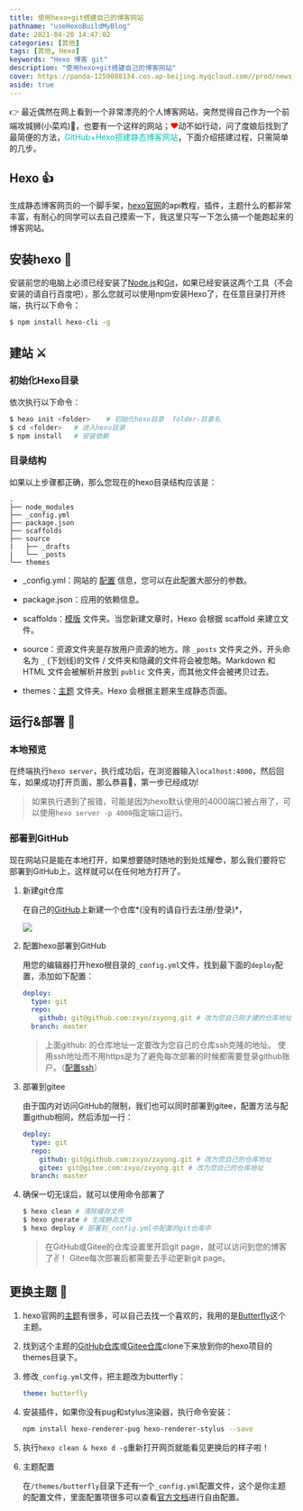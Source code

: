 ```yaml
---
title: 使用hexo+git搭建自己的博客网站
pathname: "useHexoBuildMyBlog"
date: 2021-04-20 14:47:02
categories: [其他]
tags: [其他, Hexo] 
keywords: "Hexo 博客 git"
description: "使用hexo+git搭建自己的博客网站"
cover: https://panda-1259088134.cos.ap-beijing.myqcloud.com//prod/news_portals/1618920284685.jpg
aside: true
---
```


👉 最近偶然在网上看到一个非常漂亮的个人博客网站，突然觉得自己作为一个前端攻城狮(小菜鸡)🙈，也要有一个这样的网站；<font color="red">❤</font>动不如行动，问了度娘后找到了最简便的方法，<font color="#00c4b6">GitHub+Hexo搭建静态博客网站</font>，下面介绍搭建过程，只需简单的几步。

## Hexo 👍

生成静态博客网页的一个脚手架，[hexo官网](https://hexo.io/zh-cn/)的api教程，插件，主题什么的都非常丰富，有耐心的同学可以去自己摸索一下，我这里只写一下怎么搞一个能跑起来的博客网站。

## 安装hexo 🧰

安装前您的电脑上必须已经安装了[Node.js](https://nodejs.org/zh-cn/)和[Git](https://git-scm.com/downloads)，如果已经安装这两个工具（不会安装的请自行百度吧），那么您就可以使用npm安装Hexo了，在任意目录打开终端，执行以下命令：

```bash
$ npm install hexo-cli -g
```

## 建站 ⚔️

### 初始化Hexo目录

依次执行以下命令：

```bash
$ hexo init <folder>	# 初始化hexo目录  folder-目录名
$ cd <folder>	# 进入hexo目录
$ npm install	# 安装依赖	
```

### 目录结构

如果以上步骤都正确，那么您现在的hexo目录结构应该是：

```
.
├── node_modules
├── _config.yml
├── package.json
├── scaffolds
├── source
|   ├── _drafts
|   └── _posts
└── themes
```

- _config.yml：网站的 [配置](https://hexo.io/zh-cn/docs/configuration) 信息，您可以在此配置大部分的参数。

- package.json：应用的依赖信息。
- scaffolds：[模版](https://hexo.io/zh-cn/docs/writing) 文件夹。当您新建文章时，Hexo 会根据 scaffold 来建立文件。
- source：资源文件夹是存放用户资源的地方。除 `_posts` 文件夹之外，开头命名为 `_` (下划线)的文件 / 文件夹和隐藏的文件将会被忽略。Markdown 和 HTML 文件会被解析并放到 `public` 文件夹，而其他文件会被拷贝过去。
- themes：[主题](https://hexo.io/zh-cn/docs/themes) 文件夹。Hexo 会根据主题来生成静态页面。

## 运行&部署 🚀

### 本地预览

在终端执行`hexo server`，执行成功后，在浏览器输入`localhost:4000`，然后回车，如果成功打开页面，那么恭喜🎉，第一步已经成功!

> 如果执行遇到了报错，可能是因为hexo默认使用的4000端口被占用了，可以使用`hexo server -p 4000`指定端口运行。

### 部署到GitHub

现在网站只是能在本地打开，如果想要随时随地的到处炫耀😎，那么我们要将它部署到GitHub上，这样就可以在任何地方打开了。

1. 新建git仓库

   在自己的[GitHub](https://github.com)上新建一个仓库*(没有的请自行去注册/登录)*，

   <img src="https://panda-1259088134.cos.ap-beijing.myqcloud.com/prod/news_portals/1619054314403.png" style="zoom:100%;" />

2. 配置hexo部署到GitHub

   用您的编辑器打开hexo根目录的`_config.yml`文件，找到最下面的`deploy`配置，添加如下配置：

   ```yaml
   deploy:
     type: git
     repo: 
       github: git@github.com:zxyo/zxyong.git # 改为您自己刚才建的仓库地址
     branch: master
   ```

   > 上面github: 的仓库地址一定要改为您自己的仓库ssh克隆的地址。
   > 使用ssh地址而不用https是为了避免每次部署的时候都需要登录github账户。（[配置ssh]()）
   
3. 部署到gitee

   由于国内对访问GitHub的限制，我们也可以同时部署到gitee，配置方法与配置github相同，然后添加一行：

   ```yaml
   deploy:
     type: git
     repo: 
       github: git@github.com:zxyo/zxyong.git # 改为您自己的仓库地址
       gitee: git@gitee.com:zxyo/zxyong.git # 改为您自己的仓库地址
     branch: master
   ```

4. 确保一切无误后，就可以使用命令部署了

   ```bash
   $ hexo clean # 清除缓存文件
   $ hexo gnerate # 生成静态文件
   $ hexo deploy # 部署到_config.yml中配置的git仓库中
   ```

   > 在GitHub或Gitee的仓库设置里开启git page，就可以访问到您的博客了✌！
   > Gitee每次部署后都需要去手动更新git page。

## 更换主题 🎨

1. hexo官网的[主题](https://hexo.io/themes/)有很多，可以自己去找一个喜欢的，我用的是[Butterfly](https://butterfly.js.org/posts/21cfbf15/)这个主题。

2. 找到这个主题的[GitHub仓库](https://github.com/jerryc127/hexo-theme-butterfly)或[Gitee仓库](https://gitee.com/iamjerryw/hexo-theme-butterfly)clone下来放到你的hexo项目的themes目录下。

3. 修改`_config.yml`文件，把主题改为butterfly：

   ```yaml
   theme: butterfly
   ```

4. 安装插件，如果你没有pug和stylus渲染器，执行命令安装：

   ```bash
   npm install hexo-renderer-pug hexo-renderer-stylus --save
   ```

5. 执行`hexo clean & hexo d -g`重新打开网页就能看见更换后的样子啦！

6. 主题配置

   在`/themes/butterfly`目录下还有一个`_config.yml`配置文件，这个是你主题的配置文件，里面配置项很多可以查看[官方文档](https://butterfly.js.org/posts/4aa8abbe/)进行自由配置。